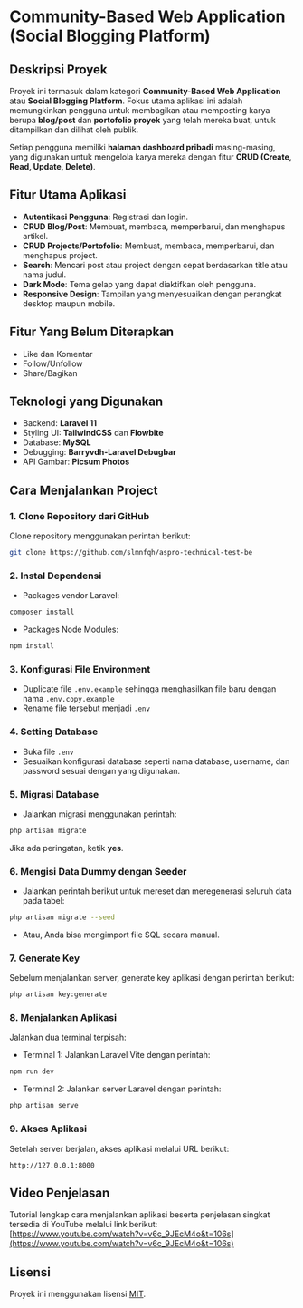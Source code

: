 # Community-Based Web Application (Social Blogging Platform)

## Deskripsi Proyek
Proyek ini termasuk dalam kategori **Community-Based Web Application** atau **Social Blogging Platform**. Fokus utama aplikasi ini adalah memungkinkan pengguna untuk membagikan atau memposting karya berupa **blog/post** dan **portofolio proyek** yang telah mereka buat, untuk ditampilkan dan dilihat oleh publik.

Setiap pengguna memiliki **halaman dashboard pribadi** masing-masing, yang digunakan untuk mengelola karya mereka dengan fitur **CRUD (Create, Read, Update, Delete)**.

## Fitur Utama Aplikasi
- **Autentikasi Pengguna**: Registrasi dan login.
- **CRUD Blog/Post**: Membuat, membaca, memperbarui, dan menghapus artikel.
- **CRUD Projects/Portofolio**: Membuat, membaca, memperbarui, dan menghapus project.
- **Search**: Mencari post atau project dengan cepat berdasarkan title atau nama judul.
- **Dark Mode**: Tema gelap yang dapat diaktifkan oleh pengguna.
- **Responsive Design**: Tampilan yang menyesuaikan dengan perangkat desktop maupun mobile.

## Fitur Yang Belum Diterapkan
- Like dan Komentar
- Follow/Unfollow
- Share/Bagikan

## Teknologi yang Digunakan
- Backend: **Laravel 11**
- Styling UI: **TailwindCSS** dan **Flowbite**
- Database: **MySQL**
- Debugging: **Barryvdh-Laravel Debugbar**
- API Gambar: **Picsum Photos**

## Cara Menjalankan Project
### 1. Clone Repository dari GitHub
Clone repository menggunakan perintah berikut:
```bash
git clone https://github.com/slmnfqh/aspro-technical-test-be
```

### 2. Instal Dependensi
- Packages vendor Laravel:
```bash
composer install
```
- Packages Node Modules:
```bash
npm install
```

### 3. Konfigurasi File Environment
- Duplicate file `.env.example` sehingga menghasilkan file baru dengan nama `.env.copy.example`
- Rename file tersebut menjadi `.env`

### 4. Setting Database
- Buka file `.env`
- Sesuaikan konfigurasi database seperti nama database, username, dan password sesuai dengan yang digunakan.

### 5. Migrasi Database
- Jalankan migrasi menggunakan perintah:
```bash
php artisan migrate
```
Jika ada peringatan, ketik **yes**.

### 6. Mengisi Data Dummy dengan Seeder
- Jalankan perintah berikut untuk mereset dan meregenerasi seluruh data pada tabel:
```bash
php artisan migrate --seed
```
- Atau, Anda bisa mengimport file SQL secara manual.

### 7. Generate Key
Sebelum menjalankan server, generate key aplikasi dengan perintah berikut:
```bash
php artisan key:generate
```

### 8. Menjalankan Aplikasi
Jalankan dua terminal terpisah:
- Terminal 1: Jalankan Laravel Vite dengan perintah:
```bash
npm run dev
```
- Terminal 2: Jalankan server Laravel dengan perintah:
```bash
php artisan serve
```

### 9. Akses Aplikasi
Setelah server berjalan, akses aplikasi melalui URL berikut:
```
http://127.0.0.1:8000
```

## Video Penjelasan
Tutorial lengkap cara menjalankan aplikasi beserta penjelasan singkat tersedia di YouTube melalui link berikut:  
[https://www.youtube.com/watch?v=v6c_9JEcM4o&t=106s](https://www.youtube.com/watch?v=v6c_9JEcM4o&t=106s)

## Lisensi
Proyek ini menggunakan lisensi [MIT](https://opensource.org/licenses/MIT).

